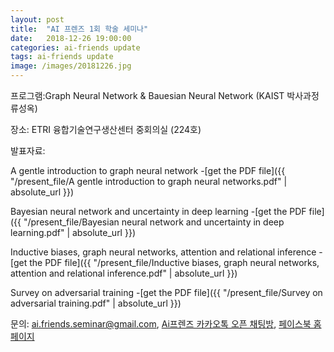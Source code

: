 ```yaml
---
layout: post
title:  "AI 프렌즈 1회 학술 세미나"
date:   2018-12-26 19:00:00
categories: ai-friends update
tags: ai-friends update
image: /images/20181226.jpg
---
```


프로그램:Graph Neural Network & Bauesian Neural Network (KAIST 박사과정 류성옥)

장소: ETRI 융합기술연구생산센터 중회의실 (224호)

발표자료:

A gentle introduction to graph neural network
-[get the PDF file]({{ "/present_file/A gentle introduction to graph neural networks.pdf" | absolute_url }})

Bayesian neural network and uncertainty in deep learning
-[get the PDF file]({{ "/present_file/Bayesian neural network and uncertainty in deep learning.pdf" | absolute_url }})

Inductive biases, graph neural networks, attention and relational inference
-[get the PDF file]({{ "/present_file/Inductive biases, graph neural networks, attention and relational inference.pdf" | absolute_url }})

Survey on adversarial training
-[get the PDF file]({{ "/present_file/Survey on adversarial training.pdf" | absolute_url }})

문의: ai.friends.seminar@gmail.com,
[Ai프렌즈 카카오톡 오픈 채팅방][kakao_ai],
[페이스북 홈페이지][facebook_ai]

[kakao_ai]:     https://open.kakao.com/o/ggewxi2
[facebook_ai]:  https://www.facebook.com/groups/aifriend/
